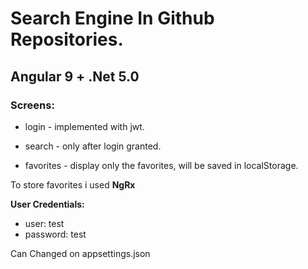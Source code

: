# Search Engine In Github Repositories.
## Angular 9 + .Net 5.0

### Screens:

  - login - implemented with jwt. 

  - search - only after login granted.

  - favorites - display only the favorites, will be saved in localStorage.
  
  To store favorites i used **NgRx**
  
 
 **User Credentials:**
  - user: test
  - password: test
  
  Can Changed on appsettings.json

